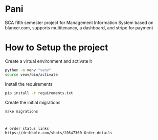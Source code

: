 # Pani
BCA fifth semester project for Management Information System based on blanxer.com, supports multitenancy, a dashboard, and stripe for payment


# How to Setup the project

Create a virtual environment and activate it

```bash
python -m venv "venv"
source venv/bin/activate

```

Install the requirements

```bash
pip install -r requirements.txt
```

Create the initial migrations
```
make migrations



# order status links
https://dribbble.com/shots/20647360-Order-details